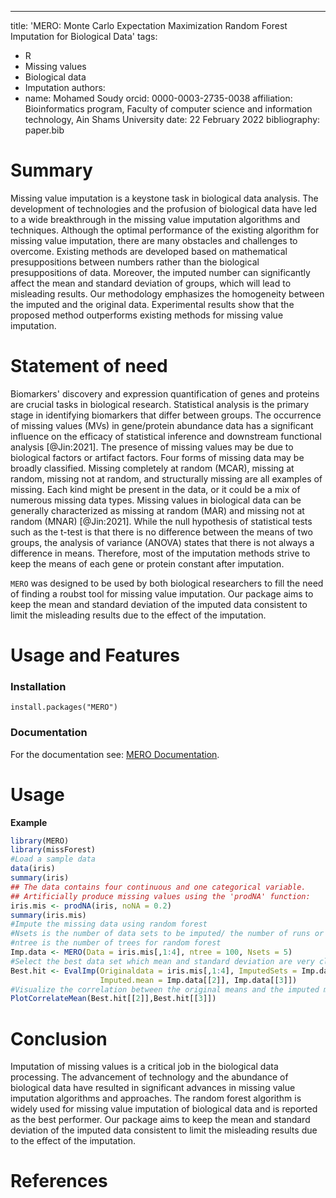 ---
title: 'MERO: Monte Carlo Expectation Maximization Random Forest Imputation for Biological Data'
tags:
  - R
  - Missing values
  - Biological data
  - Imputation
authors:
  - name: Mohamed Soudy
    orcid: 0000-0003-2735-0038
    affiliation: Bioinformatics program, Faculty of computer science and information technology, Ain Shams University
date: 22 February 2022
bibliography: paper.bib

# Summary

Missing value imputation is a keystone task in biological data analysis. The development of technologies and the profusion of biological data have led to a 
wide breakthrough in the missing value imputation algorithms and techniques. Although the optimal performance of the existing algorithm for missing value imputation,
there are many obstacles and challenges to overcome. Existing methods are developed based on mathematical presuppositions between numbers rather than
the biological presuppositions of data. Moreover, the imputed number can significantly affect the mean and standard deviation of groups, which will lead to misleading results.
Our methodology emphasizes the homogeneity between the imputed and the original data. Experimental results show that the proposed method outperforms existing methods for missing value imputation.

# Statement of need

Biomarkers' discovery and expression quantification of genes and proteins are crucial tasks in biological research. 
Statistical analysis is the primary stage in identifying biomarkers that differ between groups. The occurrence of missing values (MVs)
in gene/protein abundance data has a significant influence on the efficacy of statistical inference and downstream functional analysis [@Jin:2021].
The presence of missing values may be due to biological factors or artifact factors. Four forms of missing data may be broadly classified.
Missing completely at random (MCAR), missing at random, missing not at random, and structurally missing are all examples of missing.
Each kind might be present in the data, or it could be a mix of numerous missing data types. Missing values in biological data can be generally
characterized as missing at random (MAR) and missing not at random (MNAR) [@Jin:2021]. While the null hypothesis of statistical tests
such as the t-test is that there is no difference between the means of two groups, the analysis of variance (ANOVA) states that there is not always a difference in means.
Therefore, most of the imputation methods strive to keep the means of each gene or protein constant after imputation. 

`MERO` was designed to be used by both biological researchers to fill the need of finding a roubst tool for missing value imputation. 
Our package aims to keep the mean and standard deviation of the imputed data consistent to limit the misleading results due to the effect of the imputation.


# Usage and Features

### Installation
```{r}
install.packages("MERO")
```
### Documentation
For the documentation see: [MERO Documentation](https://cran.r-project.org/web/packages/MERO/MERO.pdf).

# Usage

**Example**

```R
library(MERO) 
library(missForest)
#Load a sample data 
data(iris)
summary(iris)
## The data contains four continuous and one categorical variable.
## Artificially produce missing values using the 'prodNA' function:
iris.mis <- prodNA(iris, noNA = 0.2)
summary(iris.mis)
#Impute the missing data using random forest 
#Nsets is the number of data sets to be imputed/ the number of runs or simulations
#ntree is the number of trees for random forest
Imp.data <- MERO(Data = iris.mis[,1:4], ntree = 100, Nsets = 5)
#Select the best data set which mean and standard deviation are very close to the original mean and standard deviation of the input data
Best.hit <- EvalImp(Originaldata = iris.mis[,1:4], ImputedSets = Imp.data[[1]],
                    Imputed.mean = Imp.data[[2]], Imp.data[[3]])
#Visualize the correlation between the original means and the imputed means of  the data sets
PlotCorrelateMean(Best.hit[[2]],Best.hit[[3]])
```
# Conclusion 

Imputation of missing values is a critical job in the biological data processing. The advancement of technology and the abundance of biological data have resulted in significant advances in missing value imputation algorithms and approaches. The random forest algorithm is widely used for missing value imputation of biological data and is reported as the best performer.
Our package aims to keep the mean and standard deviation of the imputed data consistent to limit the misleading results due to the effect of the imputation.

# References
